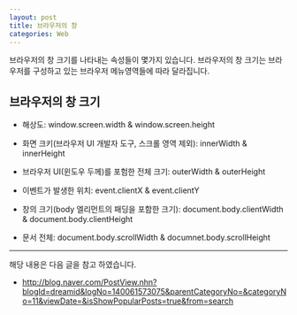 ```yaml
---
layout: post
title: 브라우저의 창
categories: Web
---
```


브라우저의 창 크기를 나타내는 속성들이 몇가지 있습니다. 브라우저의 창 크기는 브라우저를 구성하고 있는 브라우저 메뉴영역들에 따라 달라집니다.

## 브라우저의 창 크기

- 해상도: window.screen.width & window.screen.height

- 화면 크키(브라우저 UI 개발자 도구, 스크롤 영역 제외): innerWidth & innerHeight

- 브라우저 UI(윈도우 두께)를 포험한 전체 크기: outerWidth & outerHeight

- 이벤트가 발생한 위치: event.clientX & event.clientY

- 창의 크기(body 엘리먼트의 패딩을 포함한 크기): document.body.clientWidth & document.body.clientHeight

- 문서 전체: document.body.scrollWidth & documnet.body.scrollHeight

---

해당 내용은 다음 글을 참고 하였습니다.

- http://blog.naver.com/PostView.nhn?blogId=dreamid&logNo=140061573075&parentCategoryNo=&categoryNo=11&viewDate=&isShowPopularPosts=true&from=search
